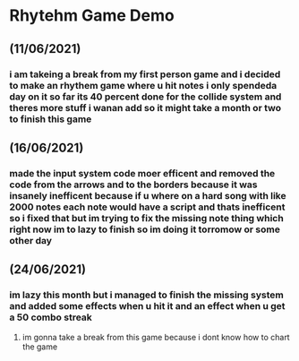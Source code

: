 # Rhytehm Game Demo
 
## (11/06/2021)
### i am takeing a  break from my first person game and i decided to make an rhythem game where u hit notes i only spendeda  day on it so far its 40 percent done for the  collide system and theres more stuff i wanan add so it might take a month or two to finish this game 


## (16/06/2021)
###  made the input system code  moer efficent and removed the code from the arrows and to the borders because it was insanely inefficent because if u where on a  hard song with like 2000 notes each note would have a   script and thats inefficent so i fixed that but im trying to fix the missing  note thing which right now im to lazy to finish so  im doing it torromow or some other day


## (24/06/2021)
### im lazy this month but i managed to finish the  missing system and added some effects when u hit it and  an effect when u get a  50 combo streak



1) im gonna  take  a break from this game because i dont know how to chart the game